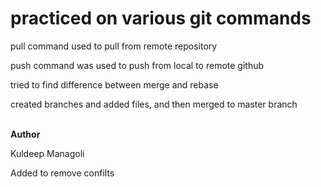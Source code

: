 <h1>practiced on various git commands</h1>
<p>pull command used to pull from remote repository</p>
<p> push command was used to push from local to remote github</p>
<p> tried to find difference between merge and rebase</p>
<p> created branches and added files, and then merged to master branch</p>
<br><strong>Author</strong> 
<p> Kuldeep Managoli</p>
<p> Added to remove confilts</p>
